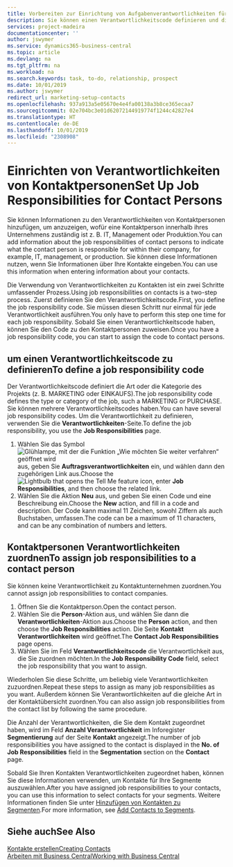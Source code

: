 ```yaml
---
title: Vorbereiten zur Einrichtung von Aufgabenverantwortlichkeiten für Kontakte | Microsoft Docs
description: Sie können einen Verantwortlichkeitscode definieren und diesen einem Kontakt zuweisen, um den Aufgaben anzuzeigen, dass Ihr Kontakt bei dem Unternehmen, z IT, oder Produktion verantwortlich ist.
services: project-madeira
documentationcenter: ''
author: jswymer
ms.service: dynamics365-business-central
ms.topic: article
ms.devlang: na
ms.tgt_pltfrm: na
ms.workload: na
ms.search.keywords: task, to-do, relationship, prospect
ms.date: 10/01/2019
ms.author: jswymer
redirect_url: marketing-setup-contacts
ms.openlocfilehash: 937a913a5e05670e4e4fa00138a3b8ce365ecaa7
ms.sourcegitcommit: 02e704bc3e01d62072144919774f1244c42827e4
ms.translationtype: HT
ms.contentlocale: de-DE
ms.lasthandoff: 10/01/2019
ms.locfileid: "2308908"
---
```

# <a name="set-up-job-responsibilities-for-contact-persons"></a><span data-ttu-id="4a99a-103">Einrichten von Verantwortlichkeiten von Kontaktpersonen</span><span class="sxs-lookup"><span data-stu-id="4a99a-103">Set Up Job Responsibilities for Contact Persons</span></span>
<span data-ttu-id="4a99a-104">Sie können Informationen zu den Verantwortlichkeiten von Kontaktpersonen hinzufügen, um anzuzeigen, wofür eine Kontaktperson innerhalb ihres Unternehmens zuständig ist z. B. IT, Management oder Produktion.</span><span class="sxs-lookup"><span data-stu-id="4a99a-104">You can add information about the job responsibilities of contact persons to indicate what the contact person is responsible for within their company, for example, IT, management, or production.</span></span> <span data-ttu-id="4a99a-105">Sie können diese Informationen nutzen, wenn Sie Informationen über Ihre Kontakte eingeben.</span><span class="sxs-lookup"><span data-stu-id="4a99a-105">You can use this information when entering information about your contacts.</span></span>

<span data-ttu-id="4a99a-106">Die Verwendung von Verantwortlichkeiten zu Kontakten ist ein zwei Schritte umfassender Prozess.</span><span class="sxs-lookup"><span data-stu-id="4a99a-106">Using job responsibilities on contacts is a two-step process.</span></span> <span data-ttu-id="4a99a-107">Zuerst definieren Sie den Verantwortlichkeitscode.</span><span class="sxs-lookup"><span data-stu-id="4a99a-107">First, you define the job responsibility code.</span></span> <span data-ttu-id="4a99a-108">Sie müssen diesen Schritt nur einmal für jede Verantwortlichkeit ausführen.</span><span class="sxs-lookup"><span data-stu-id="4a99a-108">You only have to perform this step one time for each job responsibility.</span></span> <span data-ttu-id="4a99a-109">Sobald Sie einen Verantwortlichkeitscode haben, können Sie den Code zu den Kontaktpersonen zuweisen.</span><span class="sxs-lookup"><span data-stu-id="4a99a-109">Once you have a job responsibility code, you can start to assign the code to contact persons.</span></span>

## <a name="to-define-a-job-responsibility-code"></a><span data-ttu-id="4a99a-110">um einen Verantwortlichkeitscode zu definieren</span><span class="sxs-lookup"><span data-stu-id="4a99a-110">To define a job responsibility code</span></span>
<span data-ttu-id="4a99a-111">Der Verantwortlichkeitscode definiert die Art oder die Kategorie des Projekts (z. B. MARKETING oder EINKAUFS).</span><span class="sxs-lookup"><span data-stu-id="4a99a-111">The job responsibility code defines the type or category of the job, such a MARKETING or PURCHASE.</span></span> <span data-ttu-id="4a99a-112">Sie können mehrere Verantwortlichkeitscodes haben.</span><span class="sxs-lookup"><span data-stu-id="4a99a-112">You can have several job responsibility codes.</span></span> <span data-ttu-id="4a99a-113">Um die Verantwortlichkeit zu definieren, verwenden Sie die **Verantwortlichkeiten**-Seite.</span><span class="sxs-lookup"><span data-stu-id="4a99a-113">To define the job responsibility, you use the **Job Responsibilities** page.</span></span>

1. <span data-ttu-id="4a99a-114">Wählen Sie das Symbol ![Glühlampe, mit der die Funktion „Wie möchten Sie weiter verfahren“ geöffnet wird](media/ui-search/search_small.png "Wie möchten Sie weiter verfahren?") aus, geben Sie **Auftragsverantwortlichkeiten** ein, und wählen dann den zugehörigen Link aus.</span><span class="sxs-lookup"><span data-stu-id="4a99a-114">Choose the ![Lightbulb that opens the Tell Me feature](media/ui-search/search_small.png "Tell me what you want to do") icon, enter **Job Responsibilities**, and then choose the related link.</span></span>
2. <span data-ttu-id="4a99a-115">Wählen Sie die Aktion **Neu** aus, und geben Sie einen Code und eine Beschreibung ein.</span><span class="sxs-lookup"><span data-stu-id="4a99a-115">Choose the **New** action, and fill in a code and description.</span></span> <span data-ttu-id="4a99a-116">Der Code kann maximal 11 Zeichen, sowohl Ziffern als auch Buchstaben, umfassen.</span><span class="sxs-lookup"><span data-stu-id="4a99a-116">The code can be a maximum of 11 characters, and can be any combination of numbers and letters.</span></span>

## <a name="to-assign-job-responsibilities-to-a-contact-person"></a><span data-ttu-id="4a99a-117">Kontaktpersonen Verantwortlichkeiten zuordnen</span><span class="sxs-lookup"><span data-stu-id="4a99a-117">To assign job responsibilities to a contact person</span></span>
<span data-ttu-id="4a99a-118">Sie können keine Verantwortlichkeit zu Kontaktunternehmen zuordnen.</span><span class="sxs-lookup"><span data-stu-id="4a99a-118">You cannot assign job responsibilities to contact companies.</span></span>

1. <span data-ttu-id="4a99a-119">Öffnen Sie die Kontaktperson.</span><span class="sxs-lookup"><span data-stu-id="4a99a-119">Open the contact person.</span></span>
2. <span data-ttu-id="4a99a-120">Wählen Sie die **Person**-Aktion aus, und wählen Sie dann die **Verantwortlichkeiten**-Aktion aus.</span><span class="sxs-lookup"><span data-stu-id="4a99a-120">Choose the **Person** action, and then choose the **Job Responsibilities** action.</span></span> <span data-ttu-id="4a99a-121">Die Seite **Kontakt Verantwortlichkeiten** wird geöffnet.</span><span class="sxs-lookup"><span data-stu-id="4a99a-121">The **Contact Job Responsibilities** page opens.</span></span>
3. <span data-ttu-id="4a99a-122">Wählen Sie im Feld **Verantwortlichkeitscode** die Verantwortlichkeit aus, die Sie zuordnen möchten.</span><span class="sxs-lookup"><span data-stu-id="4a99a-122">In the **Job Responsibility Code** field, select the job responsibility that you want to assign.</span></span>

<span data-ttu-id="4a99a-123">Wiederholen Sie diese Schritte, um beliebig viele Verantwortlichkeiten zuzuordnen.</span><span class="sxs-lookup"><span data-stu-id="4a99a-123">Repeat these steps to assign as many job responsibilities as you want.</span></span> <span data-ttu-id="4a99a-124">Außerdem können Sie Verantwortlichkeiten auf die gleiche Art in der Kontaktübersicht zuordnen.</span><span class="sxs-lookup"><span data-stu-id="4a99a-124">You can also assign job responsibilities from the contact list by following the same procedure.</span></span>

<span data-ttu-id="4a99a-125">Die Anzahl der Verantwortlichkeiten, die Sie dem Kontakt zugeordnet haben, wird im Feld **Anzahl Verantwortlichkeit** im Inforegister **Segmentierung** auf der Seite **Kontakt** angezeigt.</span><span class="sxs-lookup"><span data-stu-id="4a99a-125">The number of job responsibilities you have assigned to the contact is displayed in the **No. of Job Responsibilities** field in the **Segmentation** section on the **Contact** page.</span></span>

<span data-ttu-id="4a99a-126">Sobald Sie Ihren Kontakten Verantwortlichkeiten zugeordnet haben, können Sie diese Informationen verwenden, um Kontakte für Ihre Segmente auszuwählen.</span><span class="sxs-lookup"><span data-stu-id="4a99a-126">After you have assigned job responsibilities to your contacts, you can use this information to select contacts for your segments.</span></span> <span data-ttu-id="4a99a-127">Weitere Informationen finden Sie unter [Hinzufügen von Kontakten zu Segmenten](marketing-add-contact-segment.md).</span><span class="sxs-lookup"><span data-stu-id="4a99a-127">For more information, see [Add Contacts to Segments](marketing-add-contact-segment.md).</span></span>

## <a name="see-also"></a><span data-ttu-id="4a99a-128">Siehe auch</span><span class="sxs-lookup"><span data-stu-id="4a99a-128">See Also</span></span>
[<span data-ttu-id="4a99a-129">Kontakte erstellen</span><span class="sxs-lookup"><span data-stu-id="4a99a-129">Creating Contacts</span></span>](marketing-create-contact-companies.md)  
[<span data-ttu-id="4a99a-130">Arbeiten mit Business Central</span><span class="sxs-lookup"><span data-stu-id="4a99a-130">Working with Business Central</span></span>](ui-work-product.md)
